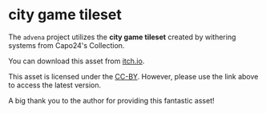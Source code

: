 # city game tileset

The `advena` project utilizes the **city game tileset** created by withering systems from Capo24's Collection.

You can download this asset from [itch.io](https://itch.io/queue/c/4350872/capo24s-collection?game_id=755826).

This asset is licensed under the [CC-BY](https://creativecommons.org/licenses/by/4.0/).
However, please use the link above to access the latest version.

A big thank you to the author for providing this fantastic asset!
